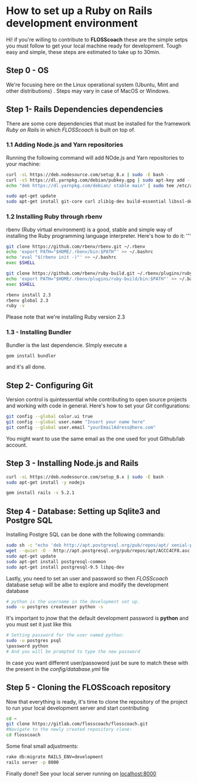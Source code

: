 # How to set up a Ruby on Rails development environment

Hi! if you're willing to contribute to  **FLOSScoach** these are the simple setps you must follow to get your local machine ready for development. Tough easy and simple, these steps are estimated to take up to 30min.

## Step 0 - OS
We're focusing here on the Linux operational system (Ubuntu, Mint and other distributions) . Steps may vary in case of MacOS or Windows. 

## Step 1- Rails Dependencies dependencies 
There are some core dependencies that must be installed for the framework *Ruby on Rails* in which *FLOSScoach* is built on top of.

### 1.1 Adding Node.js and Yarn repositories
Running the following command will add NOde.js and Yarn repositories to your machine:
```bash
curl -sL https://deb.nodesource.com/setup_8.x | sudo -E bash -
curl -sS https://dl.yarnpkg.com/debian/pubkey.gpg | sudo apt-key add -
echo "deb https://dl.yarnpkg.com/debian/ stable main" | sudo tee /etc/apt/sources.list.d/yarn.list

sudo apt-get update
sudo apt-get install git-core curl zlib1g-dev build-essential libssl-dev libreadline-dev libyaml-dev libsqlite3-dev sqlite3 libxml2-dev libxslt1-dev libcurl4-openssl-dev software-properties-common libffi-dev nodejs yarn
```

### 1.2 Installing Ruby through rbenv
rbenv (Ruby virtual environment) is a good, stable and simple way of installing the Ruby programming language interpreter. Here's how to do it:
'''
```bash
git clone https://github.com/rbenv/rbenv.git ~/.rbenv
echo 'export PATH="$HOME/.rbenv/bin:$PATH"' >> ~/.bashrc
echo 'eval "$(rbenv init -)"' >> ~/.bashrc
exec $SHELL

git clone https://github.com/rbenv/ruby-build.git ~/.rbenv/plugins/ruby-build
echo 'export PATH="$HOME/.rbenv/plugins/ruby-build/bin:$PATH"' >> ~/.bashrc
exec $SHELL

rbenv install 2.3
rbenv global 2.3
ruby -v
```
Please note that we're installing Ruby version 2.3 

### 1.3 - Installing Bundler 
Bundler is the last dependencie. SImply execute a
```bash
gem install bundler
```
and it's all done.

## Step 2- Configuring Git

Version control is quintessential while contributing to open source projects and working with code in general. Here's how to set your *Git* configurations:
```bash
git config --global color.ui true
git config --global user.name "Insert your name here"
git config --global user.email "yourEmailAdress@here.com"
```
You might want to use the same email as the one used for yout Github/lab account.

## Step 3 - Installing Node.js and Rails
```bash
curl -sL https://deb.nodesource.com/setup_8.x | sudo -E bash -
sudo apt-get install -y nodejs
```
```bash
gem install rails -v 5.2.1
```



## Step 4 - Database: Setting up Sqlite3 and Postgre SQL
Installing Postgre SQL can be done with the following commands:
```bash
sudo sh -c "echo 'deb http://apt.postgresql.org/pub/repos/apt/ xenial-pgdg main' > /etc/apt/sources.list.d/pgdg.list"
wget --quiet -O - http://apt.postgresql.org/pub/repos/apt/ACCC4CF8.asc | sudo apt-key add -
sudo apt-get update
sudo apt-get install postgresql-common
sudo apt-get install postgresql-9.5 libpq-dev
```
Lastly, you need to set an user and password so then *FLOSScoach* database setup will be albe to explore and modify the development database
```bash
# python is the username in the development set up.
sudo -u postgres createuser python -s
```
It's important to jnow that the default development password is **python** and you must set it just like this
```bash
# Setting password for the user named python:
sudo -u postgres psql
\password python
# And you will be prompted to type the new password
```
In case you want different user/passoword just be sure to match these with 
the present in the *config/database.yml* file 

## Step 5 - Cloning the FLOSScoach repository
Now that everything is ready, it's time to clone the repository of the project to run your local development server and start contributing
```bash
cd ~
git clone https://gitlab.com/flosscoach/flosscoach.git
#Navigate to the newly created repository clone:
cd flosscoach
```
Some final small adjustments:
```bash
rake db:migrate RAILS_ENV=development
rails server -p 8000
```
Finally done!! See your local server running on [localhost:8000](http://localhost:8000)


